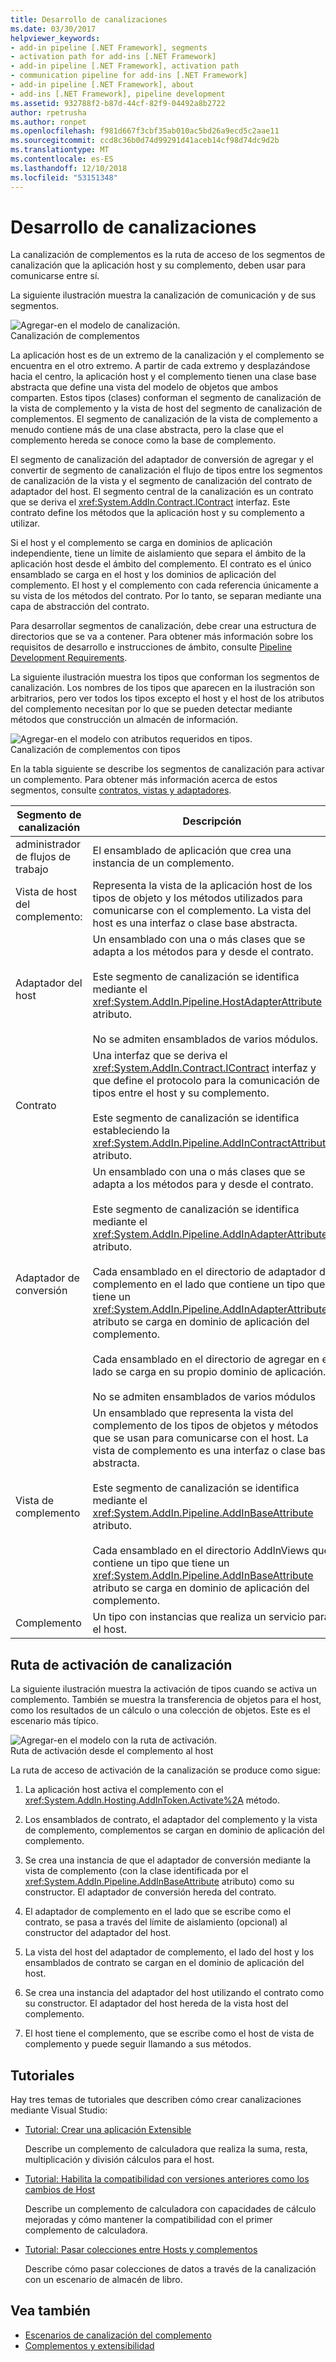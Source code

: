 ```yaml
---
title: Desarrollo de canalizaciones
ms.date: 03/30/2017
helpviewer_keywords:
- add-in pipeline [.NET Framework], segments
- activation path for add-ins [.NET Framework]
- add-in pipeline [.NET Framework], activation path
- communication pipeline for add-ins [.NET Framework]
- add-in pipeline [.NET Framework], about
- add-ins [.NET Framework], pipeline development
ms.assetid: 932788f2-b87d-44cf-82f9-04492a8b2722
author: rpetrusha
ms.author: ronpet
ms.openlocfilehash: f981d667f3cbf35ab010ac5bd26a9ecd5c2aae11
ms.sourcegitcommit: ccd8c36b0d74d99291d41aceb14cf98d74dc9d2b
ms.translationtype: MT
ms.contentlocale: es-ES
ms.lasthandoff: 12/10/2018
ms.locfileid: "53151348"
---
```

# <a name="pipeline-development"></a>Desarrollo de canalizaciones
La canalización de complementos es la ruta de acceso de los segmentos de canalización que la aplicación host y su complemento, deben usar para comunicarse entre sí.  
  
 La siguiente ilustración muestra la canalización de comunicación y de sus segmentos.  
  
 ![Agregar&#45;en el modelo de canalización. ](../../../docs/framework/add-ins/media/addin1.png "AddIn1")  
Canalización de complementos  
  
 La aplicación host es de un extremo de la canalización y el complemento se encuentra en el otro extremo. A partir de cada extremo y desplazándose hacia el centro, la aplicación host y el complemento tienen una clase base abstracta que define una vista del modelo de objetos que ambos comparten. Estos tipos (clases) conforman el segmento de canalización de la vista de complemento y la vista de host del segmento de canalización de complementos. El segmento de canalización de la vista de complemento a menudo contiene más de una clase abstracta, pero la clase que el complemento hereda se conoce como la base de complemento.  
  
 El segmento de canalización del adaptador de conversión de agregar y el convertir de segmento de canalización el flujo de tipos entre los segmentos de canalización de la vista y el segmento de canalización del contrato de adaptador del host. El segmento central de la canalización es un contrato que se deriva el <xref:System.AddIn.Contract.IContract> interfaz. Este contrato define los métodos que la aplicación host y su complemento a utilizar.  
  
 Si el host y el complemento se carga en dominios de aplicación independiente, tiene un límite de aislamiento que separa el ámbito de la aplicación host desde el ámbito del complemento. El contrato es el único ensamblado se carga en el host y los dominios de aplicación del complemento. El host y el complemento con cada referencia únicamente a su vista de los métodos del contrato. Por lo tanto, se separan mediante una capa de abstracción del contrato.  
  
 Para desarrollar segmentos de canalización, debe crear una estructura de directorios que se va a contener. Para obtener más información sobre los requisitos de desarrollo e instrucciones de ámbito, consulte [Pipeline Development Requirements](https://msdn.microsoft.com/library/ef9fa986-e80b-43e1-868b-247f4c1d9da5).  
  
 La siguiente ilustración muestra los tipos que conforman los segmentos de canalización. Los nombres de los tipos que aparecen en la ilustración son arbitrarios, pero ver todos los tipos excepto el host y el host de los atributos del complemento necesitan por lo que se pueden detectar mediante métodos que construcción un almacén de información.  
  
 ![Agregar&#45;en el modelo con atributos requeridos en tipos. ](../../../docs/framework/add-ins/media/addin-model.png "AddIn_Model")  
Canalización de complementos con tipos  
  
 En la tabla siguiente se describe los segmentos de canalización para activar un complemento. Para obtener más información acerca de estos segmentos, consulte [contratos, vistas y adaptadores](https://msdn.microsoft.com/library/a6460173-9507-4b87-8c07-d4ee245d715c).  
  
|Segmento de canalización|Descripción|  
|----------------------|-----------------|  
|administrador de flujos de trabajo|El ensamblado de aplicación que crea una instancia de un complemento.|  
|Vista de host del complemento:|Representa la vista de la aplicación host de los tipos de objeto y los métodos utilizados para comunicarse con el complemento. La vista del host es una interfaz o clase base abstracta.|  
|Adaptador del host|Un ensamblado con una o más clases que se adapta a los métodos para y desde el contrato.<br /><br /> Este segmento de canalización se identifica mediante el <xref:System.AddIn.Pipeline.HostAdapterAttribute> atributo.<br /><br /> No se admiten ensamblados de varios módulos.|  
|Contrato|Una interfaz que se deriva el <xref:System.AddIn.Contract.IContract> interfaz y que define el protocolo para la comunicación de tipos entre el host y su complemento.<br /><br /> Este segmento de canalización se identifica estableciendo la <xref:System.AddIn.Pipeline.AddInContractAttribute> atributo.|  
|Adaptador de conversión|Un ensamblado con una o más clases que se adapta a los métodos para y desde el contrato.<br /><br /> Este segmento de canalización se identifica mediante el <xref:System.AddIn.Pipeline.AddInAdapterAttribute> atributo.<br /><br /> Cada ensamblado en el directorio de adaptador de complemento en el lado que contiene un tipo que tiene un <xref:System.AddIn.Pipeline.AddInAdapterAttribute> atributo se carga en dominio de aplicación del complemento.<br /><br /> Cada ensamblado en el directorio de agregar en el lado se carga en su propio dominio de aplicación.<br /><br /> No se admiten ensamblados de varios módulos|  
|Vista de complemento|Un ensamblado que representa la vista del complemento de los tipos de objetos y métodos que se usan para comunicarse con el host. La vista de complemento es una interfaz o clase base abstracta.<br /><br /> Este segmento de canalización se identifica mediante el <xref:System.AddIn.Pipeline.AddInBaseAttribute> atributo.<br /><br /> Cada ensamblado en el directorio AddInViews que contiene un tipo que tiene un <xref:System.AddIn.Pipeline.AddInBaseAttribute> atributo se carga en dominio de aplicación del complemento.|  
|Complemento|Un tipo con instancias que realiza un servicio para el host.|  
  
## <a name="pipeline-activation-path"></a>Ruta de activación de canalización  
 La siguiente ilustración muestra la activación de tipos cuando se activa un complemento. También se muestra la transferencia de objetos para el host, como los resultados de un cálculo o una colección de objetos. Este es el escenario más típico.  
  
 ![Agregar&#45;en el modelo con la ruta de activación. ](../../../docs/framework/add-ins/media/addin6.png "AddIn6")  
Ruta de activación desde el complemento al host  
  
 La ruta de acceso de activación de la canalización se produce como sigue:  
  
1.  La aplicación host activa el complemento con el <xref:System.AddIn.Hosting.AddInToken.Activate%2A> método.  
  
2.  Los ensamblados de contrato, el adaptador del complemento y la vista de complemento, complementos se cargan en dominio de aplicación del complemento.  
  
3.  Se crea una instancia de que el adaptador de conversión mediante la vista de complemento (con la clase identificada por el <xref:System.AddIn.Pipeline.AddInBaseAttribute> atributo) como su constructor. El adaptador de conversión hereda del contrato.  
  
4.  El adaptador de complemento en el lado que se escribe como el contrato, se pasa a través del límite de aislamiento (opcional) al constructor del adaptador del host.  
  
5.  La vista del host del adaptador de complemento, el lado del host y los ensamblados de contrato se cargan en el dominio de aplicación del host.  
  
6.  Se crea una instancia del adaptador del host utilizando el contrato como su constructor. El adaptador del host hereda de la vista host del complemento.  
  
7.  El host tiene el complemento, que se escribe como el host de vista de complemento y puede seguir llamando a sus métodos.  
  
## <a name="walkthroughs"></a>Tutoriales  
 Hay tres temas de tutoriales que describen cómo crear canalizaciones mediante Visual Studio:  
  
-   [Tutorial: Crear una aplicación Extensible](../../../docs/framework/add-ins/walkthrough-create-extensible-app.md)  
  
     Describe un complemento de calculadora que realiza la suma, resta, multiplicación y división cálculos para el host.  
  
-   [Tutorial: Habilita la compatibilidad con versiones anteriores como los cambios de Host](https://msdn.microsoft.com/library/6fa15bb5-8f04-407d-bd7d-675dc043c848)  
  
     Describe un complemento de calculadora con capacidades de cálculo mejoradas y cómo mantener la compatibilidad con el primer complemento de calculadora.  
  
-   [Tutorial: Pasar colecciones entre Hosts y complementos](https://msdn.microsoft.com/library/b532c604-548e-4fab-b11c-377257dd0ee5)  
  
     Describe cómo pasar colecciones de datos a través de la canalización con un escenario de almacén de libro.  
  
## <a name="see-also"></a>Vea también  
- [Escenarios de canalización del complemento](https://msdn.microsoft.com/library/feb70e0b-8734-494c-aeaf-b567f014043e)  
- [Complementos y extensibilidad](../../../docs/framework/add-ins/index.md)
